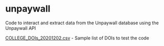 # unpaywall
Code to interact and extract data from the Unpaywall database using the Unpaywall API 

[COLLEGE_DOIs_20201202.csv](https://github.com/ctibbs/unpaywall/blob/main/COLLEGE_DOIs_20201202.csv) - Sample list of DOIs to test the code
